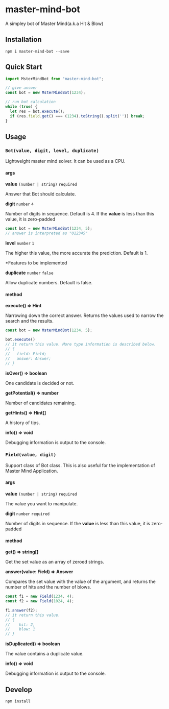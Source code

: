 # master-mind-bot

A simpley bot of Master Mind(a.k.a Hit & Blow)

## Installation

```
npm i master-mind-bot --save
```

## Quick Start
```javascript
import MsterMindBot from "master-mind-bot";

// give answer
const bot = new MsterMindBot(1234);

// run bot calculation
while (true) {
  let res = bot.execute();
  if (res.field.get() === (1234).toString().split('')) break;
}
```

## Usage

### `Bot(value, digit, level, duplicate)`

Lightweight master mind solver. It can be used as a CPU.

#### args

__value__ `(number | string)` `required`

Answer that Bot should calculate.

__digit__ `number` `4`

Number of digits in sequence. Default is 4. If the __value__ is less than this value, it is zero-padded

```javascript
const bot = new MsterMindBot(1234, 5);
// answer is interpreted as "012345"
```

__level__ `number` `1`

The higher this value, the more accurate the prediction. Default is 1.

*Features to be implemented

__duplicate__ `number` `false`

Allow duplicate numbers. Default is false.

#### method

__execute() => Hint__

Narrowing down the correct answer. Returns the values used to narrow the search and the results.

```javascript
const bot = new MsterMindBot(1234, 5);

bot.execute()
// it return this value. More type information is described below.
// {
//   field: Field;
//   answer: Answer;
// }
```

__isOver() => boolean__

One candidate is decided or not.

__getPotential() => number__

Number of candidates remaining.

__getHints() => Hint[]__

A history of tips.

__info() => void__

Debugging information is output to the console.

### `Field(value, digit)`

Support class of Bot class. This is also useful for the implementation of Master Mind Application.
#### args

__value__ `(number | string)` `required`

The value you want to manipulate.

__digit__ `number` `required`

Number of digits in sequence. If the __value__ is less than this value, it is zero-padded

#### method

__get() => string[]__

Get the set value as an array of zeroed strings.

__answer(value: Field) => Answer__

Compares the set value with the value of the argument, and returns the number of hits and the number of blows.

```javascript
const f1 = new Field(1234, 4);
const f2 = new Field(1024, 4);

f1.answer(f2);
// it return this value.
// {
//    hit: 2,
//    blow: 1
// }
```

__isDuplicated() => boolean__

The value contains a duplicate value.

__info() => void__

Debugging information is output to the console.

## Develop

```
npm install
```